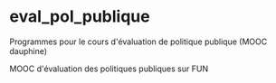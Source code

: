 # eval_pol_publique
Programmes pour le cours d'évaluation de politique publique (MOOC dauphine)

MOOC d'évaluation des politiques publiques sur FUN
